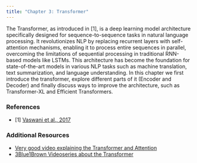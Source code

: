 ```yaml
---
title: "Chapter 3: Transformer"
---
```

The Transformer, as introduced in [1], is a deep learning model architecture specifically designed for sequence-to-sequence tasks in natural language processing. It revolutionizes NLP by replacing recurrent layers with self-attention mechanisms, enabling it to process entire sequences in parallel, overcoming the limitations of sequential processing in traditional RNN-based models like LSTMs. This architecture has become the foundation for state-of-the-art models in various NLP tasks such as machine translation, text summarization, and language understanding. In this chapter we first introduce the transformer, explore different parts of it (Encoder and Decoder) and finally discuss ways to improve the architecture, such as Transformer-XL and Efficient Transformers.

<!--more-->

### References 

- [1] [Vaswani et al., 2017](https://arxiv.org/abs/1706.03762)   

### Additional Resources 

- [Very good video explaining the Transformer and Attention](https://www.youtube.com/watch?v=bCz4OMemCcA&t)
- [3Blue1Brown Videoseries about the Transformer](https://www.youtube.com/watch?v=wjZofJX0v4M&t) 
